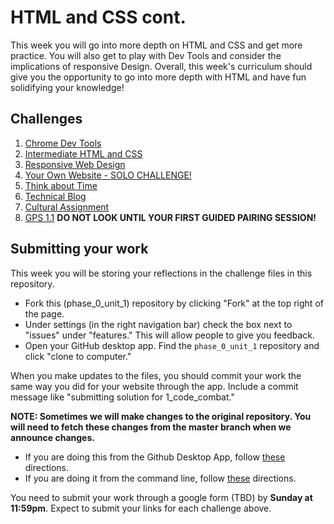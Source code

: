 # HTML and CSS cont. 
This week you will go into more depth on HTML and CSS and get more practice. You will also get to play with Dev Tools and consider the implications of responsive Design. Overall, this week's curriculum should give you the opportunity to go into more depth with HTML and have fun solidifying your knowledge!



## Challenges
1. [Chrome Dev Tools](1_Chrome_Dev_Tools)
2. [Intermediate HTML and CSS](2_Intermediate_HTML_CSS)
3. [Responsive Web Design](3_Responsive_Web_Design)
4. [Your Own Website - SOLO CHALLENGE!](4_Your_Own_Website_Solo_Challenge)
5. [Think about Time](5_Think_about_time)
6. [Technical Blog](6_technical_blog.md)
7. [Cultural Assignment](7_cultural_assignment.md)
8. [GPS 1.1](8_gps1_1) **DO NOT LOOK UNTIL YOUR FIRST GUIDED PAIRING SESSION!**

## Submitting your work

This week you will be storing your reflections in the challenge files in this repository. 
- Fork this (phase_0_unit_1) repository by clicking "Fork" at the top right of the page. 
- Under settings (in the right navigation bar) check the box next to "issues" under "features." This will allow people
  to give you feedback.
- Open your GitHub desktop app. Find the `phase_0_unit_1` repository and click "clone to computer." 

When you make updates to the files, you should commit your work the same way you did for your website through the app. Include a commit message like "submitting solution for 1_code_combat."

**NOTE: Sometimes we will make changes to the original repository. You will need to fetch these changes from the master branch when we announce changes.**
- If you are doing this from the Github Desktop App, follow [these](http://stackoverflow.com/questions/11394349/upstream-pulls-with-the-github-desktop-client
)
directions. 
- If you are doing it from the command line, follow [these](https://help.github.com/articles/syncing-a-fork) directions.

You need to submit your work through a google form (TBD) by **Sunday at 11:59pm**. Expect to submit your links for each challenge above. 